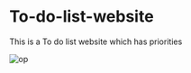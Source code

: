 # To-do-list-website


This is a To do list website which has priorities






![op](https://github.com/MK-MANI1617/To-do-list-website/assets/131427160/375c6229-123d-4dd6-a43f-a918b5a50bfe)
